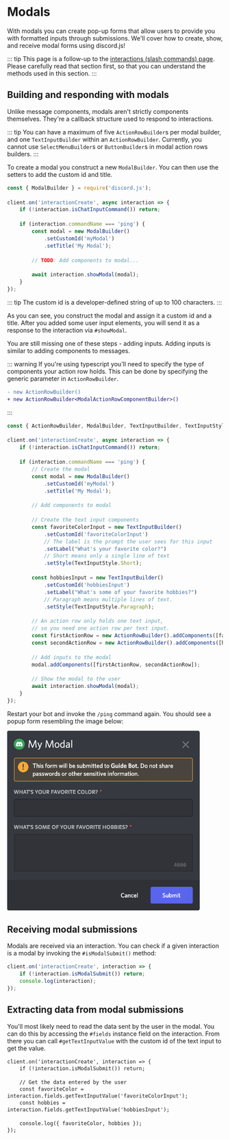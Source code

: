 # Modals

With modals you can create pop-up forms that allow users to provide you with formatted inputs through submissions. We'll cover how to create, show, and receive modal forms using discord.js!

::: tip
This page is a follow-up to the [interactions (slash commands) page](/interactions/slash-commands.md). Please carefully read that section first, so that you can understand the methods used in this section.
:::

## Building and responding with modals

Unlike message components, modals aren't strictly components themselves. They're a callback structure used to respond to interactions.

::: tip
You can have a maximum of five `ActionRowBuilder`s per modal builder, and one `TextInputBuilder` within an `ActionRowBuilder`. Currently, you cannot use `SelectMenuBuilder`s or `ButtonBuilder`s in modal action rows builders.
:::

To create a modal you construct a new `ModalBuilder`. You can then use the setters to add the custom id and title.

```js {1,7-13}
const { ModalBuilder } = require('discord.js');

client.on('interactionCreate', async interaction => {
	if (!interaction.isChatInputCommand()) return;

	if (interaction.commandName === 'ping') {
		const modal = new ModalBuilder()
			.setCustomId('myModal')
			.setTitle('My Modal');

		// TODO: Add components to modal...

		await interaction.showModal(modal);
	}
});
```
::: tip
The custom id is a developer-defined string of up to 100 characters.
:::

As you can see, you construct the modal and assign it a custom id and a title. After you added some user input elements, you will send it as a response to the interaction via `#showModal`.

You are still missing one of these steps - adding inputs. Adding inputs is similar to adding components to messages.

::: warning
If you're using typescript you'll need to specify the type of components your action row holds. This can be done by specifying the generic parameter in `ActionRowBuilder`.

```diff
- new ActionRowBuilder()
+ new ActionRowBuilder<ModalActionRowComponentBuilder>()
```
:::

```js {1,12-34}
const { ActionRowBuilder, ModalBuilder, TextInputBuilder, TextInputStyle } = require('discord.js');

client.on('interactionCreate', async interaction => {
	if (!interaction.isChatInputCommand()) return;

	if (interaction.commandName === 'ping') {
		// Create the modal
		const modal = new ModalBuilder()
			.setCustomId('myModal')
			.setTitle('My Modal');

		// Add components to modal

		// Create the text input components
		const favoriteColorInput = new TextInputBuilder()
			.setCustomId('favoriteColorInput')
		    // The label is the prompt the user sees for this input
			.setLabel("What's your favorite color?")
		    // Short means only a single line of text
			.setStyle(TextInputStyle.Short);

		const hobbiesInput = new TextInputBuilder()
			.setCustomId('hobbiesInput')
			.setLabel("What's some of your favorite hobbies?")
		    // Paragraph means multiple lines of text.
			.setStyle(TextInputStyle.Paragraph);

		// An action row only holds one text input,
		// so you need one action row per text input.
		const firstActionRow = new ActionRowBuilder().addComponents([favoriteColorInput]);
		const secondActionRow = new ActionRowBuilder().addComponents([hobbiesInput]);

		// Add inputs to the modal
		modal.addComponents([firstActionRow, secondActionRow]);

		// Show the modal to the user
		await interaction.showModal(modal);
	}
});
```

Restart your bot and invoke the `/ping` command again. You should see a popup form resembling the image below:

<img width=450 src="./images/modal-example.png">

## Receiving modal submissions

Modals are received via an interaction. You can check if a given interaction is a modal by invoking the `#isModalSubmit()` method:

```js {2}
client.on('interactionCreate', interaction => {
	if (!interaction.isModalSubmit()) return;
	console.log(interaction);
});
```

## Extracting data from modal submissions

You'll most likely need to read the data sent by the user in the modal. You can do this by accessing the `#fields` instance field on the interaction. From there you can call `#getTextInputValue` with the custom id of the text input to get the value.

```js{4-8}
client.on('interactionCreate', interaction => {
	if (!interaction.isModalSubmit()) return;

	// Get the data entered by the user
	const favoriteColor = interaction.fields.getTextInputValue('favoriteColorInput');
	const hobbies = interaction.fields.getTextInputValue('hobbiesInput');

	console.log({ favoriteColor, hobbies });
});
```


